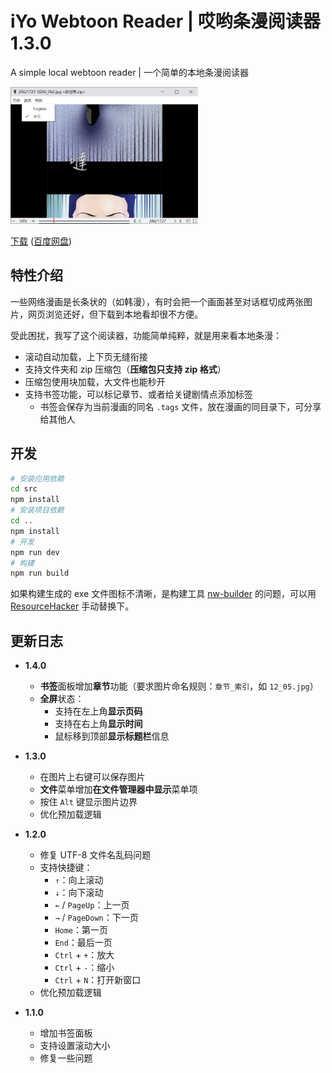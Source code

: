 # iYo Webtoon Reader | 哎哟条漫阅读器 1.3.0

A simple local webtoon reader | 一个简单的本地条漫阅读器

<img src="./screenshot.jpg" width="300px">

[下载](https://github.com/ssnangua/iyo-webtoon-reader/releases) ([百度网盘](https://pan.baidu.com/s/104NeM6VPqeBJFMNoLP6fjA?pwd=0t2s))

## 特性介绍

一些网络漫画是长条状的（如韩漫），有时会把一个画面甚至对话框切成两张图片，网页浏览还好，但下载到本地看却很不方便。

受此困扰，我写了这个阅读器，功能简单纯粹，就是用来看本地条漫：

- 滚动自动加载，上下页无缝衔接
- 支持文件夹和 zip 压缩包（**压缩包只支持 zip 格式**）
- 压缩包使用块加载，大文件也能秒开
- 支持书签功能，可以标记章节、或者给关键剧情点添加标签
  - 书签会保存为当前漫画的同名 `.tags` 文件，放在漫画的同目录下，可分享给其他人

## 开发

```bash
# 安装应用依赖
cd src
npm install
# 安装项目依赖
cd ..
npm install
# 开发
npm run dev
# 构建
npm run build
```

如果构建生成的 exe 文件图标不清晰，是构建工具 [nw-builder](https://nwutils.io/nw-builder/api-win.html#winrc-object) 的问题，可以用 [ResourceHacker](http://www.angusj.com/resourcehacker/) 手动替换下。

## 更新日志

- **1.4.0**
  - **书签**面板增加**章节**功能（要求图片命名规则：`章节_索引`，如 `12_05.jpg`）
  - **全屏**状态：
    - 支持在左上角**显示页码**
    - 支持在右上角**显示时间**
    - 鼠标移到顶部**显示标题栏**信息

- **1.3.0**

  - 在图片上右键可以保存图片
  - **文件**菜单增加**在文件管理器中显示**菜单项
  - 按住 `Alt` 键显示图片边界
  - 优化预加载逻辑

- **1.2.0**

  - 修复 UTF-8 文件名乱码问题
  - 支持快捷键：
    - `↑`：向上滚动
    - `↓`：向下滚动
    - `←` / `PageUp`：上一页
    - `→` / `PageDown`：下一页
    - `Home`：第一页
    - `End`：最后一页
    - `Ctrl` + `+`：放大
    - `Ctrl` + `-`：缩小
    - `Ctrl` + `N`：打开新窗口
  - 优化预加载逻辑

- **1.1.0**
  - 增加书签面板
  - 支持设置滚动大小
  - 修复一些问题
